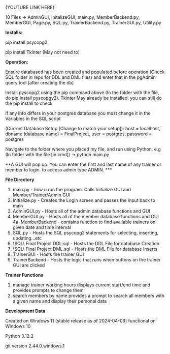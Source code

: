 {YOUTUBE LINK HERE}

10 Files -> AdminGUI, InitalizeGUI, main.py, MemberBackend.py, MemberGUI, Page.py, SQL.py, TrainerBackend.py, TrainerGUI.py, Utility.py

**Installs:**

pip install psycopg2

pip install Tkinter (May not need to)

**Operation:**

Ensure databased has been created and populated before operation (Check SQL folder in repo for DDL and DML files) and enter that in the pgAdmin query tool [after creating the db]

Install pyscopg2 using the pip command above (In the folder with the file, do pip install pyscopgy2). Tkinter May already be installed. you can still do the pip install to check

If any info differs in your postgres database you must change it in the Variables in the SQL script

(Current Database Setup [Change to match your setup]): host = localhost, dbname (database name) = FinalProject, user = postgres, password = postgres

Navigate to the folder where you placed my file, and run using Python. e.g (In folder with the file [in cmd]) -> python main.py

**A GUI will pop up. You can enter the first and last name of any trainer or member to login. to access admin type ADMIN. ***

**File Directory**
1. main.py - how u run the program. Calls Initialize GUI and Member/Trainer/Admin GUI
2. Initialize.py - Creates the Login screen and passes the input back to main
3. AdminGUI.py - Hosts all of the admin database functions and GUI
4. MemberGUI.py - Hosts all of the member database functions and GUI
    4a. MemberBackend - contains function to find available trainers on given date and time interval
5. SQL.py - Hosts the SQL psycopg2 statements for selecting, inserting, updating...etc
6. \SQL\ Final Project DDL.sql - Hosts the DDL File for database Creation
7. \SQL\ Final Project DML.sql - Hosts the DML File for database Inserts
8. TrainerGUI - Hosts the trainer GUI
9. TrainerBackend - Hosts the logic that runs when buttons on the trainer GUI are clicked

**Trainer Functions**
1. manage trainer working hours
    displays current start/end time and provides prompts to change them
2. search members by name
    provides a prompt to search all members with a given name and display their personal data

**Development Data**

Created on Windows 11 (stable release as of 2024-04-09)
    functional on Windows 10

Python 3.12.2

git version 2.44.0.windows.1
